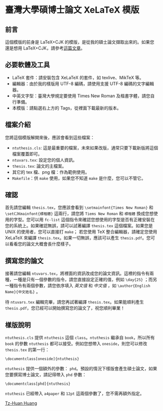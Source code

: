 臺灣大學碩博士論文 XeLaTeX 模版
==========

前言
----------

這個模版的前身是 LaTeX+CJK 的模版，是從我的碩士論文擷取出來的。如果您還是想用 LaTeX+CJK，請參考[這篇文章](http://www.csie.ntu.edu.tw/~tzhuan/www/resources/ntu/)。

必要軟體及工具
----------

  * LaTeX 套件：請安裝包含 XeLaTeX 的套件，如 texlive、MikTeX 等。
  * 編輯器：由於我的樣版用 UTF-8 編碼，請使用支援 UTF-8 編碼的文字編輯器。
  * 中英文字型：臺灣大學規定要使用 Times New Roman 及楷書字體，請您自行準備。
  * 本模版：請點選右上方的 Tags，從裡面下載最新的版本。

檔案介紹
----------

您將這個模版解開來後，應該會看到這些檔案：

  * `ntuthesis.cls`: 這是最重要的檔案，未來如果改版，通常只要下載新版將這個檔案覆蓋即可。
  * `ntuvars.tex`: 設定您的個人資訊。
  * `thesis.tex`: 論文的主檔案。
  * 其它的 tex 檔、png 檔：作為範例使用。
  * `Makefile`：供 `make` 使用，如果您不知道 `make` 是什麼，您可以不管它。


確認
----------
首先請您編輯 `thesis.tex`，您應該會看到 `\setmainfont{Times New Roman}` 和 `\setCJKmainfont{標楷體}` 這兩行，請您將 `Tiems New Roman` 和 `標楷體` 換成您想使用的字型。您可以用 `fc-list` 這個指令來確認您想使用的字型是否有正確安裝在您的系統上。如果確認無誤，請可以試著編譯 `thesis.tex` 這個檔案。如果您是 UNIX 的使用者，您可以直接打 `make`； 若您使用 TeX 整合編輯器，請確定您使用 XeLaTeX 來編譯 `thesis.tex`。如果一切無誤，應該可以產生 `thesis.pdf`。您可以看看您的論文大概會長什麼樣子。

撰寫您的論文
----------
接著請您編輯 `ntuvars.tex`，將裡面的資訊改成您的論文資訊。這裡的指令有兩種，一種是只有一個參數的指令，請您直接設定正確的值，例如 `\day{25}` ；而另一種指令有兩個參數，請您依序填入 *英文值* 和 *中文值* ，如 `\author{English Name}{中文姓名}` 。

待 `ntuvars.tex` 編輯完畢，請您再試著編譯 `thesis.tex`。如果能順利產生 `thesis.pdf`，您已經可以開始撰寫您的論文了，祝您順利畢業！

樣版說明
----------
`ntuthesis.cls` 提供 `ntuthesis` 這個 `class`。`ntuthesis` 繼承自 `book`，所以所有 `book` 的參數 `ntuthesis` 都可以接受。例如您想帶入 `oneside`，則您可以修改 `thesis.tex` 的第一行：

    \documentclass[oneside]{ntuthesis}

`ntuthesis` 提供一個額外的參數： `phd`。預設的情況下樣版會產生碩士論文，如果您要撰寫博士論文，請記得帶入 `phd` 參數：

    \documentclass[phd]{ntuthesis}

`ntuthesis` 已經帶入 `a4paper` 和 `12pt` 這兩個參數了，您不需再額外指定。


[Tz-Huan Huang](http://www.csie.ntu.edu.tw/~tzhuan)
